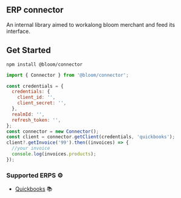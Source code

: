 ## ERP connector

An internal library aimed to workalong bloom merchant and feed its interface.

## Get Started

    npm install @bloom/connector

```javascript
import { Connector } from '@bloom/connector';

const credentials = {
  credentials: {
    client_id: '',
    client_secret: '',
  },
  realmId: '',
  refresh_token: '',
};
const connector = new Connector();
const client = connector.getClient(credentials, 'quickbooks');
client?.getInvoice('99').then((invoices) => {
  //your invoice
  console.log(invoices.products);
});
```

### Supported ERPS ⚙️

- [Quickbooks](https://developer.intuit.com/app/developer/qbo/docs/get-started) 📚
